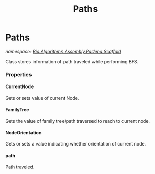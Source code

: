 ﻿---
title: Paths
---

# Paths
_namespace: [Bio.Algorithms.Assembly.Padena.Scaffold](N-Bio.Algorithms.Assembly.Padena.Scaffold.html)_

Class stores information of path traveled while performing BFS.



### Properties

#### CurrentNode
Gets or sets value of current Node.
#### FamilyTree
Gets the value of family tree/path traversed to reach to current node.
#### NodeOrientation
Gets or sets a value indicating whether orientation of current node.
#### path
Path traveled.

